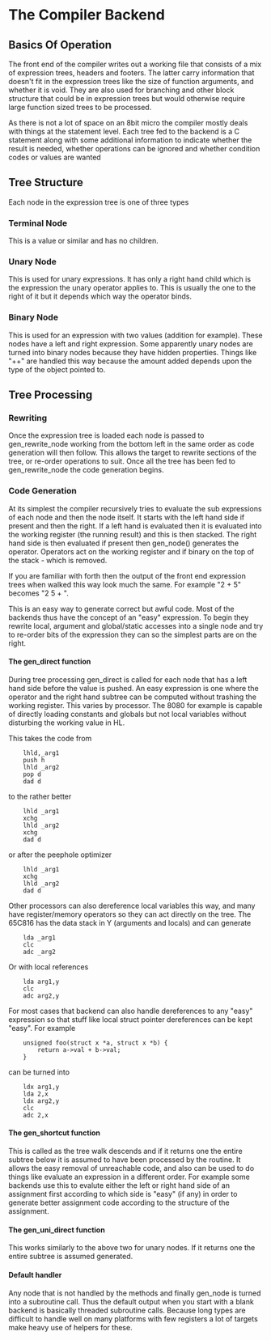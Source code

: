 # The Compiler Backend

## Basics Of Operation

The front end of the compiler writes out a working file that consists of a
mix of expression trees, headers and footers. The latter carry information
that doesn't fit in the expression trees like the size of function
arguments, and whether it is void. They are also used for branching and
other block structure that could be in expression trees but would otherwise
require large function sized trees to be processed.

As there is not a lot of space on an 8bit micro the compiler mostly deals
with things at the statement level. Each tree fed to the backend is a C
statement along with some additional information to indicate whether the
result is needed, whether operations can be ignored and whether condition
codes or values are wanted

## Tree Structure

Each node in the expression tree is one of three types

### Terminal Node

This is a value or similar and has no children.

### Unary Node

This is used for unary expressions. It has only a right hand child which is
the expression the unary operator applies to. This is usually the one to the
right of it but it depends which way the operator binds.

### Binary Node

This is used for an expression with two values (addition for example). These
nodes have a left and right expression. Some apparently unary nodes are
turned into binary nodes because they have hidden properties. Things like
"++" are handled this way because the amount added depends upon the type of
the object pointed to.

## Tree Processing

### Rewriting

Once the expression tree is loaded each node is passed to gen_rewrite_node
working from the bottom left in the same order as code generation will then
follow. This allows the target to rewrite sections of the tree, or re-order
operations to suit. Once all the tree has been fed to gen_rewrite_node the
code generation begins.

### Code Generation

At its simplest the compiler recursively tries to evaluate the sub
expressions of each node and then the node itself. It starts with the left
hand side if present and then the right. If a left hand is evaluated then it
is evaluated into the working register (the running result) and this is then
stacked. The right hand side is then evaluated if present then gen_node()
generates the operator. Operators act on the working register and if binary on
the top of the stack - which is removed.

If you are familiar with forth then the output of the front end expression
trees when walked this way look much the same. For example "2 + 5" becomes
"2 5 + ".

This is an easy way to generate correct but awful code. Most of the backends
thus have the concept of an "easy" expression. To begin they rewrite local, 
argument and global/static accesses into a single node and try to re-order
bits of the expression they can so the simplest parts are on the right.

#### The gen_direct function

During tree processing gen_direct is called for each node that has a left
hand side before the value is pushed. An easy expression is one where the
operator and the right hand subtree can be computed without trashing the
working register. This varies by processor. The 8080 for example is capable
of directly loading constants and globals but not local variables without
disturbing the working value in HL.

This takes the code from 

````
	lhld,_arg1
	push h
	lhld _arg2
	pop d
	dad d
````

to the rather better

````
	lhld _arg1
	xchg
	lhld _arg2
	xchg
	dad d
````

or after the peephole optimizer

````
	lhld _arg1
	xchg
	lhld _arg2
	dad d
````

Other processors can also dereference local variables this way, and many
have register/memory operators so they can act directly on the tree. The
65C816 has the data stack in Y (arguments and locals) and can generate

````
	lda _arg1
	clc
	adc _arg2
````

Or with local references

````
	lda arg1,y
	clc
	adc arg2,y
````

For most cases that backend can also handle dereferences to any "easy"
expression so that stuff like local struct pointer dereferences can be kept
"easy". For example

````
	unsigned foo(struct x *a, struct x *b) {
		return a->val + b->val;
	}
````

can be turned into

````
	ldx arg1,y
	lda 2,x
	ldx arg2,y
	clc
	adc 2,x
````

#### The gen_shortcut function

This is called as the tree walk descends and if it returns one the entire
subtree below it is assumed to have been processed by the routine. It allows
the easy removal of unreachable code, and also can be used to do things
like evaluate an expression in a different order. For example some backends
use this to evalute either the left or right hand side of an assignment
first according to which side is "easy" (if any) in order to generate better
assignment code according to the structure of the assignment.

#### The gen_uni_direct function

This works similarly to the above two for unary nodes. If it returns one the
entire subtree is assumed generated.

#### Default handler

Any node that is not handled by the methods and finally gen_node is turned
into a subroutine call. Thus the default output when you start with a blank
backend is basically threaded subroutine calls. Because long types are
difficult to handle well on many platforms with few registers a lot of
targets make heavy use of helpers for these.
 